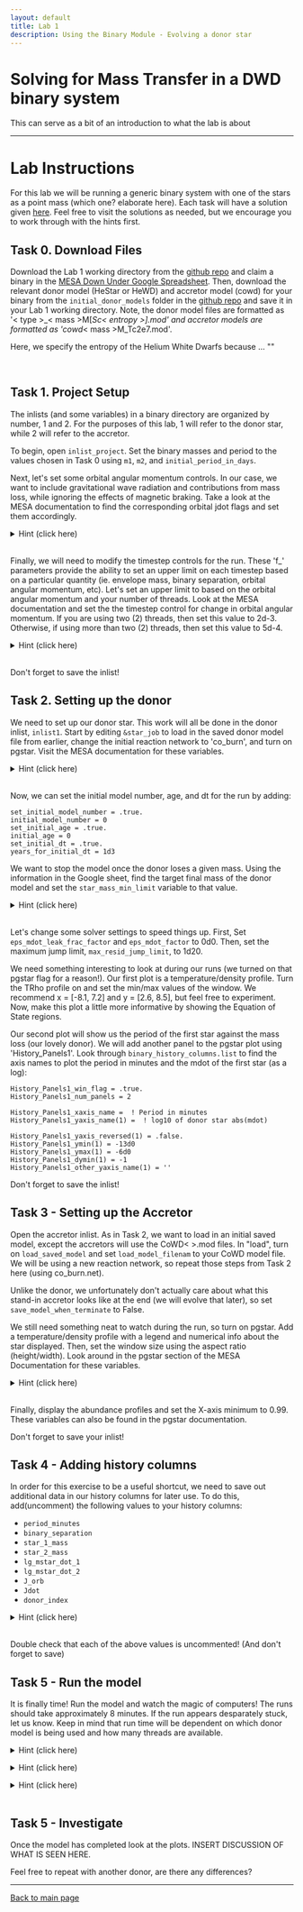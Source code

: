 ```yaml
---
layout: default
title: Lab 1
description: Using the Binary Module - Evolving a donor star
---
```


# Solving for Mass Transfer in a DWD binary system

This can serve as a bit of an introduction to what the lab is about

* * * 

# Lab Instructions

For this lab we will be running a generic binary system with one of the stars as a point mass (which one? elaborate here). Each task will have a solution given [here](./lab1_solns.md). Feel free to visit the solutions as needed, but we encourage you to work through with the hints first. 


## Task 0. Download Files
Download the Lab 1 working directory from the [github repo](https://github.com/courtcraw/mesadu_wdbinaries) and claim a binary in the [MESA Down Under Google Spreadsheet](https://docs.google.com/spreadsheets/d/1__UPg_5JfiBkJpZTleyaSwW_faxHzmo_X7Us2RTfLOM/edit#gid=1356579440). Then, download the relevant donor model (HeStar or HeWD) and accretor model (cowd) for your binary from the <code>initial_donor_models</code> folder in the [github repo](https://github.com/courtcraw/mesadu_wdbinaries) and save it in your Lab 1 working directory. Note, the donor model files are formatted as '< type >_< mass >M[_Sc< entropy >].mod' and accretor models are formatted as 'cowd_< mass >M_Tc2e7.mod'. 

Here, we specify the entropy of the Helium White Dwarfs because ... ""

<br>

## Task 1. Project Setup
The inlists (and some variables) in a binary directory are organized by number, 1 and 2. For the purposes of this lab, 1 will refer to the donor star, while 2 will refer to the accretor. 

To begin, open <code>inlist_project</code>. Set the binary masses and period to the values chosen in Task 0 using <code>m1</code>, <code>m2</code>, and <code>initial_period_in_days</code>. 

Next, let's set some orbital angular momentum controls. In our case, we want to include gravitational wave radiation and contributions from mass loss, while ignoring the effects of magnetic braking. Take a look at the MESA documentation to find the corresponding orbital jdot flags and set them accordingly.

<hint><details>
<summary> Hint (click here) </summary><p>
Search "orbital jdot controls" in the MESA Documentation, specifically under binary_controls. The common format for the three flags is <code>'do_jdot_X'</code>.
</p></details></hint>
<br>

Finally, we will need to modify the timestep controls for the run. These 'f_' parameters provide the ability to set an upper limit on each timestep based on a particular quantity (ie. envelope mass, binary separation, orbital angular momentum, etc). Let's set an upper limit to based on the orbital angular momentum and your number of threads. Look at the MESA documentation and set the the timestep control for change in orbital angular momentum. If you are using two (2) threads, then set this value to 2d-3. Otherwise, if using more than two (2) threads, then set this value to 5d-4. 

<hint><details>
<summary> Hint (click here) </summary><p>
If you aren't sure how many threads you are using, run <code>echo $OMP_NUM_THREADS</code>. 
</p></details></hint>
<br>

Don't forget to save the inlist!
<br>

## Task 2. Setting up the donor
We need to set up our donor star. This work will all be done in the donor inlist, <code>inlist1</code>. Start by editing <code>&star_job</code> to load in the saved donor model file from earlier, change the initial reaction network to 'co_burn', and turn on pgstar. Visit the MESA documentation for these variables. 

<hint><details>
<summary> Hint (click here) </summary><p>
Search for <code>load_saved_model</code>, <code>load_model_filename</code>, and <code>change_initial_net</code>
</p></details></hint>
<br>

Now, we can set the initial model number, age, and dt for the run by adding:
```
set_initial_model_number = .true.
initial_model_number = 0
set_initial_age = .true.
initial_age = 0
set_initial_dt = .true.
years_for_initial_dt = 1d3
```

We want to stop the model once the donor loses a given mass. Using the information in the Google sheet, find the target final mass of the donor model and set the <code>star_mass_min_limit</code> variable to that value. 
<hint><details>
<summary> Hint (click here) </summary><p>
star_mass_min_limit = (mass of donor - max loss)
</p></details></hint>
<br>

Let's change some solver settings to speed things up. First, Set <code>eps_mdot_leak_frac_factor</code> and <code>eps_mdot_factor</code> to 0d0. Then, set the maximum jump limit, <code>max_resid_jump_limit</code>, to 1d20.

We need something interesting to look at during our runs (we turned on that pgstar flag for a reason!). Our first plot is a temperature/density profile. Turn the TRho profile on and set the min/max values of the window. We recommend x = [-8.1, 7.2] and y = [2.6, 8.5], but feel free to experiment. Now, make this plot a little more informative by showing the Equation of State regions.

Our second plot will show us the period of the first star against the mass loss (our lovely donor). We will add another panel to the pgstar plot using 'History_Panels1'. Look through <code>binary_history_columns.list</code> to find the axis names to plot the period in minutes and the mdot of the first star (as a log):
```
History_Panels1_win_flag = .true.
History_Panels1_num_panels = 2

History_Panels1_xaxis_name =  ! Period in minutes
History_Panels1_yaxis_name(1) =  ! log10 of donor star abs(mdot)

History_Panels1_yaxis_reversed(1) = .false.
History_Panels1_ymin(1) = -13d0
History_Panels1_ymax(1) = -6d0
History_Panels1_dymin(1) = -1
History_Panels1_other_yaxis_name(1) = ''
```

Don't forget to save the inlist!


## Task 3 - Setting up the Accretor
Open the accretor inlist. As in Task 2, we want to load in an initial saved model, except the accretors will use the CoWD< >.mod files. In "load", turn on <code>load_saved_model</code> and set <code>load_model_filenam</code> to your CoWD model file. We will be using a new reaction network, so repeat those steps from Task 2 here (using co_burn.net).

Unlike the donor, we unfortunately don't actually care about what this stand-in accretor looks like at the end (we will evolve that later), so set <code>save_model_when_terminate</code> to False. 

We still need something neat to watch during the run, so turn on pgstar. Add a temperature/density profile with a legend and numerical info about the star displayed. Then, set the window size using the aspect ratio (height/width). Look around in the pgstar section of the MESA Documentation for these variables. 

<hint><details>
<summary> Hint (click here) </summary><p>
You can display the numerical info about the star using <code> Show_TRho_Profile_text_info</code>
</p></details></hint>
<br />

Finally, display the abundance profiles and set the X-axis minimum to 0.99. These variables can also be found in the pgstar documentation.

Don't forget to save your inlist!


## Task 4 - Adding history columns
In order for this exercise to be a useful shortcut, we need to save out additional data in our history columns for later use. To do this, add(uncomment) the following values to your history columns:

* <code>period_minutes</code>
* <code>binary_separation</code>
* <code>star_1_mass</code>
* <code>star_2_mass</code>
* <code>lg_mstar_dot_1</code>
* <code>lg_mstar_dot_2</code>
* <code>J_orb</code>
* <code>Jdot</code>
* <code>donor_index</code>

<hint><details>
<summary> Hint (click here) </summary><p>
Each of them is marked by a '!!!!!'
</p></details></hint>
<br />

Double check that each of the above values is uncommented! (And don't forget to save)


## Task 5 - Run the model
It is finally time! Run the model and watch the magic of computers! The runs should take approximately 8 minutes. If the run appears desparately stuck, let us know. Keep in mind that run time will be dependent on which donor model is being used and how many threads are available.
<hint><details>
<summary> Hint (click here) </summary><p>
./clean
</p></details></hint>

<hint><details>
<summary> Hint (click here) </summary><p>
./rn
</p></details></hint>

<hint><details>
<summary> Hint (click here) </summary><p>
Don't forget to ./mk
</p></details></hint>
<br>


## Task 5 - Investigate
Once the model has completed look at the plots. INSERT DISCUSSION OF WHAT IS SEEN HERE. 


Feel free to repeat with another donor, are there any differences?




* * *



[Back to main page](./)